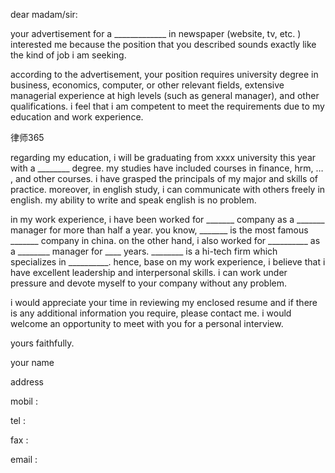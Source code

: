 
 dear madam/sir: 
 
 your advertisement for a _____________ in newspaper (website, tv, etc. ) interested me because the position that you described sounds exactly like the kind of job i am seeking. 
 
 according to the advertisement, your position requires university degree in business, economics, computer, or other relevant fields, extensive managerial experience at high levels (such as general manager), and other qualifications. i feel that i am competent to meet the requirements due to my education and work experience. 
 




 
律师365






 regarding my education, i will be graduating from xxxx university this year with a ________ degree. my studies have included courses in finance, hrm, … , and other courses. i have grasped the principals of my major and skills of practice. moreover, in english study, i can communicate with others freely in english. my ability to write and speak english is no problem.

 

 in my work experience, i have been worked for _______ company as a _______ manager for more than half a year. you know, _______ is the most famous _______ company in china. on the other hand, i also worked for __________ as a ________ manager for ____ years. ________ is a hi-tech firm which specializes in __________. hence, base on my work experience, i believe that i have excellent leadership and interpersonal skills. i can work under pressure and devote myself to your company without any problem.

 

 i would appreciate your time in reviewing my enclosed resume and if there is any additional information you require, please contact me. i would welcome an opportunity to meet with you for a personal interview. 

 

 yours faithfully.

 

 your name

 

 address

 

 mobil : 

 tel : 

 fax : 

 email :

 


 

 
 
 
 
 
  


  
 

  


  


  
 
 
 
 

